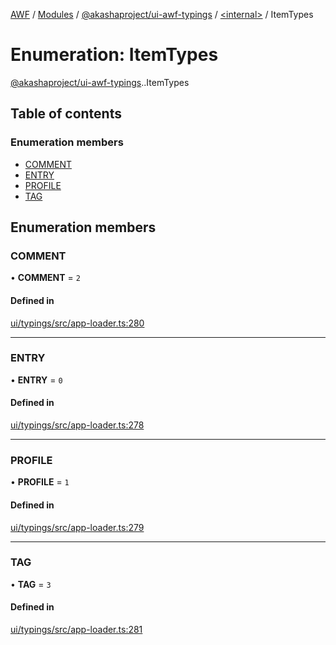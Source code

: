 [AWF](../README.md) / [Modules](../modules.md) / [@akashaproject/ui-awf-typings](../modules/akashaproject_ui_awf_typings.md) / [<internal\>](../modules/akashaproject_ui_awf_typings._internal_.md) / ItemTypes

# Enumeration: ItemTypes

[@akashaproject/ui-awf-typings](../modules/akashaproject_ui_awf_typings.md).[<internal>](../modules/akashaproject_ui_awf_typings._internal_.md).ItemTypes

## Table of contents

### Enumeration members

- [COMMENT](akashaproject_ui_awf_typings._internal_.ItemTypes.md#comment)
- [ENTRY](akashaproject_ui_awf_typings._internal_.ItemTypes.md#entry)
- [PROFILE](akashaproject_ui_awf_typings._internal_.ItemTypes.md#profile)
- [TAG](akashaproject_ui_awf_typings._internal_.ItemTypes.md#tag)

## Enumeration members

### COMMENT

• **COMMENT** = `2`

#### Defined in

[ui/typings/src/app-loader.ts:280](https://github.com/AKASHAorg/akasha-world-framework/blob/d81a7246/ui/typings/src/app-loader.ts#L280)

___

### ENTRY

• **ENTRY** = `0`

#### Defined in

[ui/typings/src/app-loader.ts:278](https://github.com/AKASHAorg/akasha-world-framework/blob/d81a7246/ui/typings/src/app-loader.ts#L278)

___

### PROFILE

• **PROFILE** = `1`

#### Defined in

[ui/typings/src/app-loader.ts:279](https://github.com/AKASHAorg/akasha-world-framework/blob/d81a7246/ui/typings/src/app-loader.ts#L279)

___

### TAG

• **TAG** = `3`

#### Defined in

[ui/typings/src/app-loader.ts:281](https://github.com/AKASHAorg/akasha-world-framework/blob/d81a7246/ui/typings/src/app-loader.ts#L281)
